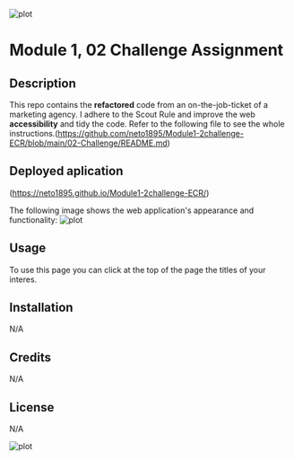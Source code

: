 ![plot](https://img.shields.io/badge/bootcamp-Web%20Developer-red)

# Module 1, 02 Challenge Assignment

## Description

This repo contains the **refactored** code from an on-the-job-ticket of a marketing agency. I adhere to the Scout Rule and improve the web **accessibility**
and tidy the code. 
Refer to the following file to see the whole instructions.(https://github.com/neto1895/Module1-2challenge-ECR/blob/main/02-Challenge/README.md) 

## Deployed aplication

(https://neto1895.github.io/Module1-2challenge-ECR/)

The following image shows the web application's appearance and functionality:
![plot](https://github.com/neto1895/Module1-2challenge-ECR/blob/main/02-Challenge/Develop/assets/images/screenshotdeploy.png)

## Usage

To use this page you can click at the top of the page the titles of your interes. 


## Installation

N/A

## Credits

N/A

## License

N/A

![plot](https://img.shields.io/badge/bootcamp-Web%20Developer-red)
